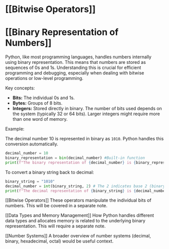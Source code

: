 # [[Bitwise Operators]]
# [[Binary Representation of Numbers]] 
Python, like most programming languages, handles numbers internally using binary representation.  This means that numbers are stored as sequences of 0s and 1s. Understanding this is crucial for efficient programming and debugging, especially when dealing with bitwise operations or low-level programming.

Key concepts:

* **Bits:** The individual 0s and 1s.
* **Bytes:**  Groups of 8 bits.
* **Integers:** Stored directly in binary. The number of bits used depends on the system (typically 32 or 64 bits). Larger integers might require more than one word of memory.

Example:

The decimal number 10 is represented in binary as `1010`.  Python handles this conversion automatically.

```python
decimal_number = 10
binary_representation = bin(decimal_number) #Built-in function
print(f"The binary representation of {decimal_number} is {binary_representation}") # Output: 0b1010 (0b prefix indicates binary)

```

To convert a binary string back to decimal:

```python
binary_string = "1010"
decimal_number = int(binary_string, 2) # The 2 indicates base 2 (binary)
print(f"The decimal representation of {binary_string} is {decimal_number}") # Output: 10
```

[[Bitwise Operators]]  These operators manipulate the individual bits of numbers.  This will be covered in a separate note.

[[Data Types and Memory Management]]  How Python handles different data types and allocates memory is related to the underlying binary representation.  This will require a separate note.


[[Number Systems]]  A broader overview of number systems (decimal, binary, hexadecimal, octal) would be useful context.
